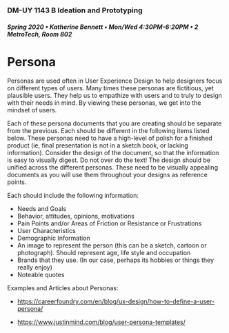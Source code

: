 ### DM-UY 1143 B Ideation and Prototyping
##### Spring 2020 • Katherine Bennett • Mon/Wed 4:30PM-6:20PM • 2 MetroTech, Room 802


# Persona


Personas are used often in User Experience Design to help designers focus on different types of users. Many times these personas are fictitious, yet plausible users. They help us to empathize with users and to truly to design with their needs in mind. By viewing these personas, we get into the mindset of users.


Each of these persona documents that you are creating should be separate from the previous. Each should be different in the following items listed below. These personas need to have a high-level of polish for a finished product (ie, final presentation is not in a sketch book, or lacking information). Consider the design of the document, so that the information is easy to visually digest. Do not over do the text! The design should be unified across the different personas. These need to be visually appealing documents as you will use them throughout your designs as reference points. 


Each should include the following information:

* Needs and Goals
* Behavior, attitudes, opinions, motivations
* Pain Points and/or Areas of Friction or Resistance or Frustrations
* User Characteristics
* Demographic Information
* An image to represent the person (this can be a sketch, cartoon or photograph). Should represent age, life style and occupation
* Brands that they use. (In our case, perhaps its hobbies or things they really enjoy)
* Noteable quotes


Examples and Articles about Personas:

* https://careerfoundry.com/en/blog/ux-design/how-to-define-a-user-persona/

* https://www.justinmind.com/blog/user-persona-templates/

